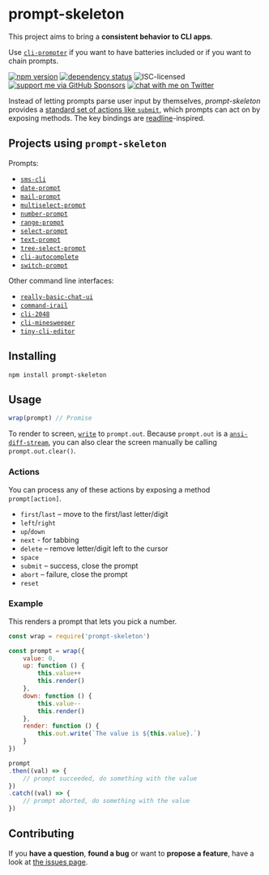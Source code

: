 # prompt-skeleton

This project aims to bring a **consistent behavior to CLI apps**.

Use [`cli-prompter`](https://github.com/ahdinosaur/cli-prompter) if you want to have batteries included or if you want to chain prompts.

[![npm version](https://img.shields.io/npm/v/prompt-skeleton.svg)](https://www.npmjs.com/package/prompt-skeleton)
[![dependency status](https://img.shields.io/david/derhuerst/prompt-skeleton.svg)](https://david-dm.org/derhuerst/prompt-skeleton#info=dependencies)
![ISC-licensed](https://img.shields.io/github/license/derhuerst/prompt-skeleton.svg)
[![support me via GitHub Sponsors](https://img.shields.io/badge/support%20me-donate-fa7664.svg)](https://github.com/sponsors/derhuerst)
[![chat with me on Twitter](https://img.shields.io/badge/chat%20with%20me-on%20Twitter-1da1f2.svg)](https://twitter.com/derhuerst)

Instead of letting prompts parse user input by themselves, *prompt-skeleton* provides a [standard set of actions like `submit`](#actions), which prompts can act on by exposing methods. The key bindings are [readline](https://de.wikipedia.org/wiki/GNU_readline)-inspired.


## Projects using `prompt-skeleton`

Prompts:

- [`sms-cli`](https://github.com/derhuerst/sms-cli)
- [`date-prompt`](https://github.com/derhuerst/date-prompt)
- [`mail-prompt`](https://github.com/derhuerst/mail-prompt)
- [`multiselect-prompt`](https://github.com/derhuerst/multiselect-prompt)
- [`number-prompt`](https://github.com/derhuerst/number-prompt)
- [`range-prompt`](https://github.com/derhuerst/range-prompt)
- [`select-prompt`](https://github.com/derhuerst/select-prompt)
- [`text-prompt`](https://github.com/derhuerst/text-prompt)
- [`tree-select-prompt`](https://github.com/derhuerst/tree-select-prompt)
- [`cli-autocomplete`](https://github.com/derhuerst/cli-autocomplete)
- [`switch-prompt`](https://github.com/derhuerst/switch-prompt)

Other command line interfaces:

- [`really-basic-chat-ui`](https://github.com/derhuerst/really-basic-chat-ui)
- [`command-irail`](https://github.com/iRail/command-irail)
- [`cli-2048`](https://github.com/derhuerst/cli-2048)
- [`cli-minesweeper`](https://github.com/derhuerst/cli-minesweeper)
- [`tiny-cli-editor`](https://github.com/derhuerst/tiny-cli-editor)


## Installing

```
npm install prompt-skeleton
```


## Usage

```js
wrap(prompt) // Promise
```

To render to screen, [`write`](https://nodejs.org/api/stream.html#stream_writable_write_chunk_encoding_callback) to `prompt.out`. Because `prompt.out` is a [`ansi-diff-stream`](https://www.npmjs.com/package/ansi-diff-stream#usage), you can also clear the screen manually be calling `prompt.out.clear()`.

### Actions

You can process any of these actions by exposing a method `prompt[action]`.

- `first`/`last` – move to the first/last letter/digit
- `left`/`right`
- `up`/`down`
- `next` - for tabbing
- `delete` – remove letter/digit left to the cursor
- `space`
- `submit` – success, close the prompt
- `abort` – failure, close the prompt
- `reset`

### Example

This renders a prompt that lets you pick a number.

```js
const wrap = require('prompt-skeleton')

const prompt = wrap({
	value: 0,
	up: function () {
		this.value++
		this.render()
	},
	down: function () {
		this.value--
		this.render()
	},
	render: function () {
		this.out.write(`The value is ${this.value}.`)
	}
})

prompt
.then((val) => {
	// prompt succeeded, do something with the value
})
.catch((val) => {
	// prompt aborted, do something with the value
})
```


## Contributing

If you **have a question**, **found a bug** or want to **propose a feature**, have a look at [the issues page](https://github.com/derhuerst/prompt-skeleton/issues).
